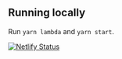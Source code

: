 ## Running locally

Run `yarn lambda` and `yarn start`.

[![Netlify Status](https://api.netlify.com/api/v1/badges/fc6e8ced-c25b-4a16-b397-785c9f475e18/deploy-status)](https://app.netlify.com/sites/determined-thompson-5eef5d/deploys)

